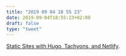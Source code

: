 ```yaml
---
title: "2019 09 04 18 55 23"
date: 2019-09-04T18:55:23+02:00
draft: false
type: "tweet"
---
```

[Static Sites with Hugo, Tachyons, and Netlify](https://www.paulmcgrath.me/posts/2018/static-sites-with-hugo-tachyons-netlify/).
